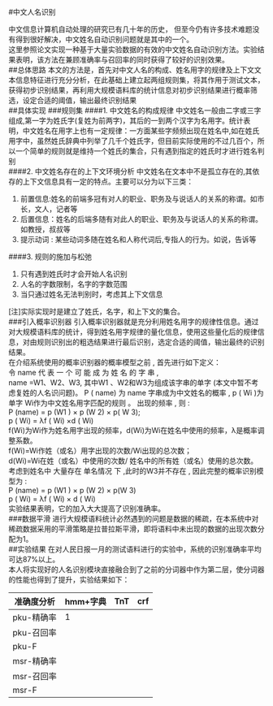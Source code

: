 #中文人名识别

中文信息计算机自动处理的研究已有几十年的历史， 但至今仍有许多技术难题没有得到很好解决，中文姓名自动识别问题就是其中的一个。  
这里参照论文实现一种基于大量实验数据的有效的中文姓名自动识别方法。实验结果表明，该方法在兼顾准确率与召回率的同时获得了较好的识别效果。  
##总体思路
本文的方法是，首先对中文人名的构成、姓名用字的规律及上下文文本信息特征进行充分分析，在此基础上建立起两组规则集，将其作用于测试文本，获得初步识别结果，再利用大规模语料库的统计信息对初步识别结果进行概率筛选，设定合适的阈值，输出最终识别结果  
##具体实现
###规则集
####1. 中文姓名的构成规律
中文姓名一般由二字或三字组成,第一字为姓氏字(复姓为前两字)，其后的一到两个汉字为名用字。统计表明，中文姓名在用字上也有一定规律：一方面某些字频频出现在姓名中,如在姓氏用字中，虽然姓氏辞典中列举了几千个姓氏字，但目前实际使用的不过几百个，所以一个简单的规则就是维持一个姓氏的集合，只有遇到指定的姓氏时才进行姓名判别  
####2. 中文姓名存在的上下文环境分析
中文姓名在文本中不是孤立存在的,其依存的上下文信息具有一定的特点。主要可以分为以下三类：
1. 前置信息:姓名的前端多冠有对人的职业、职务及与说话人的关系的称谓。如市长，文人，记者等  
2. 后置信息：姓名的后端多随有对此人的职业、职务及与说话人的关系的称谓。如教授，叔叔等  
3. 提示动词 : 某些动词多随在姓名和人称代词后,专指人的行为。如说，告诉等  

####3. 规则的施加与松弛
1. 只有遇到姓氏时才会开始人名识别  
2. 人名的字数限制，名字的字数范围  
3. 当只通过姓名无法判别时，考虑其上下文信息  

[注]实际实现时是建立了姓氏，名字，和上下文的集合。  
###引入概率识别器
引入概率识别器就是充分利用姓名用字的规律性信息。通过对大规模语料库的统计，得到姓名用字规律的量化信息，使用这些量化后的规律信息，对由规则识别出的粗选结果进行最后识别，选定合适的阈值，输出最终的识别结果。  
在介绍系统使用的概率识别器的概率模型之前 , 首先进行如下定义：  
令 name 代 表 一 个 可 能 成 为 姓 名 的 字 串 ,  
name =W1、W2、W3, 其中W1 、W2和W3为组成该字串的单字 (本文中暂不考虑复姓的人名识问题)。 P ( name) 为 name 字串成为中文姓名的概率 , p ( Wi )为单字 Wi作为中文姓名用字匹配的规则 。 出现的频率 , 则 :  
P (name) = p (W1 ) × p (W 2) × p( W 3);  
p ( Wi) = λf ( Wi) ×d ( Wi)  
f(Wi)为Wi作为姓名用字出现的频率，d(Wi)为Wi在姓名中使用的频率，λ是概率调整系数。  
f(Wi)=Wi作姓（或名）用字出现的次数/Wi出现的总次数；  
d(Wi)=Wi在姓（或名）中使用的次数/ 姓名中的所有姓（或名）使用的总次数。  
考虑到姓名中 大量存在 单名情况 下 ,此时的W3并不存在 , 因此完整的概率识别模型为 :  
P (name) = p (W1 ) × p (W 2) × p(W 3)  
p ( Wi) = λf ( Wi) × d ( Wi)  
实验结果表明，它的加入大大提高了识别准确率。  
###数据平滑
进行大规模语料统计必然遇到的问题是数据的稀疏，在本系统中对稀疏数据采用的平滑策略是拉普拉斯平滑，即将语料中未出现的数据的出现次数分配为1。  
##实验结果
在对人民日报一月的测试语料进行的实验中，系统的识别准确率平均可达87%以上。  
本人将实现好的人名识别模块直接融合到了之前的分词器中作为第二层，使分词器的性能也得到了提升，实验结果如下：  

|   准确度分析      |hmm+字典 |  TnT  |  crf  |
|-------- |--------|-------|-------|
|pku-精确率|    1   |
|pku-召回率|
|  pku-F  |
|msr-精确率|
|msr-召回率|
|  msr-F  |
